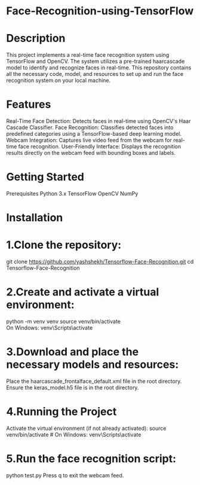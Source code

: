 # Face-Recognition-using-TensorFlow
# Description
This project implements a real-time face recognition system using TensorFlow and OpenCV. The system utilizes a pre-trained haarcascade model to identify and recognize faces in real-time. This repository contains all the necessary code, model, and resources to set up and run the face recognition system on your local machine.

# Features
Real-Time Face Detection: Detects faces in real-time using OpenCV's Haar Cascade Classifier.
Face Recognition: Classifies detected faces into predefined categories using a TensorFlow-based deep learning model.
Webcam Integration: Captures live video feed from the webcam for real-time face recognition.
User-Friendly Interface: Displays the recognition results directly on the webcam feed with bounding boxes and labels.

# Getting Started
 Prerequisites
 Python 3.x
 TensorFlow
 OpenCV
 NumPy

# Installation
# 1.Clone the repository:
git clone https://github.com/yashshekh/Tensorflow-Face-Recognition.git
cd Tensorflow-Face-Recognition

# 2.Create and activate a virtual environment:
python -m venv venv
source venv/bin/activate  
On Windows: venv\Scripts\activate

# 3.Download and place the necessary models and resources:
Place the haarcascade_frontalface_default.xml file in the root directory.
Ensure the keras_model.h5 file is in the root directory.

# 4.Running the Project
Activate the virtual environment (if not already activated):
source venv/bin/activate  # On Windows: venv\Scripts\activate

# 5.Run the face recognition script:
python test.py
Press q to exit the webcam feed.

